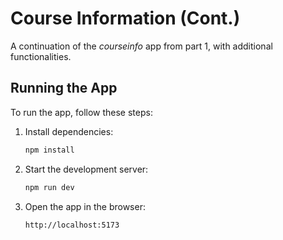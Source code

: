 # Course Information (Cont.)

A continuation of the _courseinfo_ app from part 1, with additional functionalities.

## Running the App

To run the app, follow these steps:

1. Install dependencies:

   ```bash
   npm install
   ```

2. Start the development server:

   ```bash
   npm run dev
   ```

3. Open the app in the browser:

   ```
   http://localhost:5173
   ```
